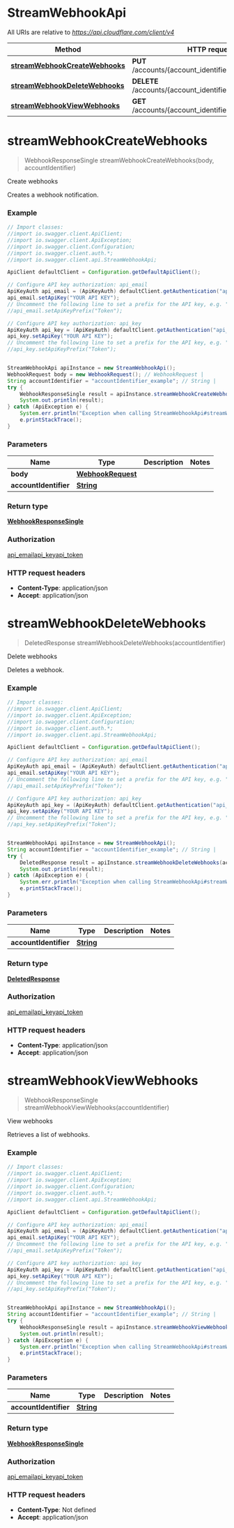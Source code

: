 # StreamWebhookApi

All URIs are relative to *https://api.cloudflare.com/client/v4*

Method | HTTP request | Description
------------- | ------------- | -------------
[**streamWebhookCreateWebhooks**](StreamWebhookApi.md#streamWebhookCreateWebhooks) | **PUT** /accounts/{account_identifier}/stream/webhook | Create webhooks
[**streamWebhookDeleteWebhooks**](StreamWebhookApi.md#streamWebhookDeleteWebhooks) | **DELETE** /accounts/{account_identifier}/stream/webhook | Delete webhooks
[**streamWebhookViewWebhooks**](StreamWebhookApi.md#streamWebhookViewWebhooks) | **GET** /accounts/{account_identifier}/stream/webhook | View webhooks

<a name="streamWebhookCreateWebhooks"></a>
# **streamWebhookCreateWebhooks**
> WebhookResponseSingle streamWebhookCreateWebhooks(body, accountIdentifier)

Create webhooks

Creates a webhook notification.

### Example
```java
// Import classes:
//import io.swagger.client.ApiClient;
//import io.swagger.client.ApiException;
//import io.swagger.client.Configuration;
//import io.swagger.client.auth.*;
//import io.swagger.client.api.StreamWebhookApi;

ApiClient defaultClient = Configuration.getDefaultApiClient();

// Configure API key authorization: api_email
ApiKeyAuth api_email = (ApiKeyAuth) defaultClient.getAuthentication("api_email");
api_email.setApiKey("YOUR API KEY");
// Uncomment the following line to set a prefix for the API key, e.g. "Token" (defaults to null)
//api_email.setApiKeyPrefix("Token");

// Configure API key authorization: api_key
ApiKeyAuth api_key = (ApiKeyAuth) defaultClient.getAuthentication("api_key");
api_key.setApiKey("YOUR API KEY");
// Uncomment the following line to set a prefix for the API key, e.g. "Token" (defaults to null)
//api_key.setApiKeyPrefix("Token");


StreamWebhookApi apiInstance = new StreamWebhookApi();
WebhookRequest body = new WebhookRequest(); // WebhookRequest | 
String accountIdentifier = "accountIdentifier_example"; // String | 
try {
    WebhookResponseSingle result = apiInstance.streamWebhookCreateWebhooks(body, accountIdentifier);
    System.out.println(result);
} catch (ApiException e) {
    System.err.println("Exception when calling StreamWebhookApi#streamWebhookCreateWebhooks");
    e.printStackTrace();
}
```

### Parameters

Name | Type | Description  | Notes
------------- | ------------- | ------------- | -------------
 **body** | [**WebhookRequest**](WebhookRequest.md)|  |
 **accountIdentifier** | [**String**](.md)|  |

### Return type

[**WebhookResponseSingle**](WebhookResponseSingle.md)

### Authorization

[api_email](../README.md#api_email)[api_key](../README.md#api_key)[api_token](../README.md#api_token)

### HTTP request headers

 - **Content-Type**: application/json
 - **Accept**: application/json

<a name="streamWebhookDeleteWebhooks"></a>
# **streamWebhookDeleteWebhooks**
> DeletedResponse streamWebhookDeleteWebhooks(accountIdentifier)

Delete webhooks

Deletes a webhook.

### Example
```java
// Import classes:
//import io.swagger.client.ApiClient;
//import io.swagger.client.ApiException;
//import io.swagger.client.Configuration;
//import io.swagger.client.auth.*;
//import io.swagger.client.api.StreamWebhookApi;

ApiClient defaultClient = Configuration.getDefaultApiClient();

// Configure API key authorization: api_email
ApiKeyAuth api_email = (ApiKeyAuth) defaultClient.getAuthentication("api_email");
api_email.setApiKey("YOUR API KEY");
// Uncomment the following line to set a prefix for the API key, e.g. "Token" (defaults to null)
//api_email.setApiKeyPrefix("Token");

// Configure API key authorization: api_key
ApiKeyAuth api_key = (ApiKeyAuth) defaultClient.getAuthentication("api_key");
api_key.setApiKey("YOUR API KEY");
// Uncomment the following line to set a prefix for the API key, e.g. "Token" (defaults to null)
//api_key.setApiKeyPrefix("Token");


StreamWebhookApi apiInstance = new StreamWebhookApi();
String accountIdentifier = "accountIdentifier_example"; // String | 
try {
    DeletedResponse result = apiInstance.streamWebhookDeleteWebhooks(accountIdentifier);
    System.out.println(result);
} catch (ApiException e) {
    System.err.println("Exception when calling StreamWebhookApi#streamWebhookDeleteWebhooks");
    e.printStackTrace();
}
```

### Parameters

Name | Type | Description  | Notes
------------- | ------------- | ------------- | -------------
 **accountIdentifier** | [**String**](.md)|  |

### Return type

[**DeletedResponse**](DeletedResponse.md)

### Authorization

[api_email](../README.md#api_email)[api_key](../README.md#api_key)[api_token](../README.md#api_token)

### HTTP request headers

 - **Content-Type**: application/json
 - **Accept**: application/json

<a name="streamWebhookViewWebhooks"></a>
# **streamWebhookViewWebhooks**
> WebhookResponseSingle streamWebhookViewWebhooks(accountIdentifier)

View webhooks

Retrieves a list of webhooks.

### Example
```java
// Import classes:
//import io.swagger.client.ApiClient;
//import io.swagger.client.ApiException;
//import io.swagger.client.Configuration;
//import io.swagger.client.auth.*;
//import io.swagger.client.api.StreamWebhookApi;

ApiClient defaultClient = Configuration.getDefaultApiClient();

// Configure API key authorization: api_email
ApiKeyAuth api_email = (ApiKeyAuth) defaultClient.getAuthentication("api_email");
api_email.setApiKey("YOUR API KEY");
// Uncomment the following line to set a prefix for the API key, e.g. "Token" (defaults to null)
//api_email.setApiKeyPrefix("Token");

// Configure API key authorization: api_key
ApiKeyAuth api_key = (ApiKeyAuth) defaultClient.getAuthentication("api_key");
api_key.setApiKey("YOUR API KEY");
// Uncomment the following line to set a prefix for the API key, e.g. "Token" (defaults to null)
//api_key.setApiKeyPrefix("Token");


StreamWebhookApi apiInstance = new StreamWebhookApi();
String accountIdentifier = "accountIdentifier_example"; // String | 
try {
    WebhookResponseSingle result = apiInstance.streamWebhookViewWebhooks(accountIdentifier);
    System.out.println(result);
} catch (ApiException e) {
    System.err.println("Exception when calling StreamWebhookApi#streamWebhookViewWebhooks");
    e.printStackTrace();
}
```

### Parameters

Name | Type | Description  | Notes
------------- | ------------- | ------------- | -------------
 **accountIdentifier** | [**String**](.md)|  |

### Return type

[**WebhookResponseSingle**](WebhookResponseSingle.md)

### Authorization

[api_email](../README.md#api_email)[api_key](../README.md#api_key)[api_token](../README.md#api_token)

### HTTP request headers

 - **Content-Type**: Not defined
 - **Accept**: application/json


